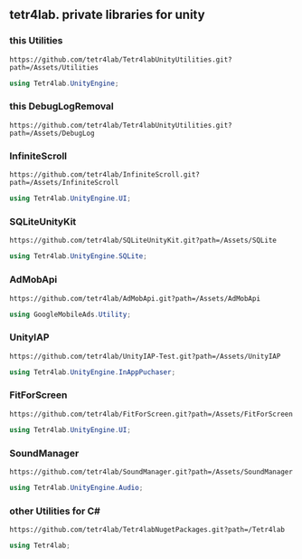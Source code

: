 ﻿## tetr4lab. private libraries for unity
### this Utilities
```
https://github.com/tetr4lab/Tetr4labUnityUtilities.git?path=/Assets/Utilities
```

```csharp
using Tetr4lab.UnityEngine;
```

### this DebugLogRemoval
```
https://github.com/tetr4lab/Tetr4labUnityUtilities.git?path=/Assets/DebugLog
```

### InfiniteScroll
```
https://github.com/tetr4lab/InfiniteScroll.git?path=/Assets/InfiniteScroll
```

```csharp
using Tetr4lab.UnityEngine.UI;
```

### SQLiteUnityKit
```
https://github.com/tetr4lab/SQLiteUnityKit.git?path=/Assets/SQLite
```

```csharp
using Tetr4lab.UnityEngine.SQLite;
```

### AdMobApi
```
https://github.com/tetr4lab/AdMobApi.git?path=/Assets/AdMobApi
```

```csharp
using GoogleMobileAds.Utility;
```

### UnityIAP
```
https://github.com/tetr4lab/UnityIAP-Test.git?path=/Assets/UnityIAP
```

```csharp
using Tetr4lab.UnityEngine.InAppPuchaser;
```

### FitForScreen
```
https://github.com/tetr4lab/FitForScreen.git?path=/Assets/FitForScreen
```

```csharp
using Tetr4lab.UnityEngine.UI;
```

### SoundManager
```
https://github.com/tetr4lab/SoundManager.git?path=/Assets/SoundManager
```

```csharp
using Tetr4lab.UnityEngine.Audio;
```

### other Utilities for C#
```
https://github.com/tetr4lab/Tetr4labNugetPackages.git?path=/Tetr4lab
```

```csharp
using Tetr4lab;
```

